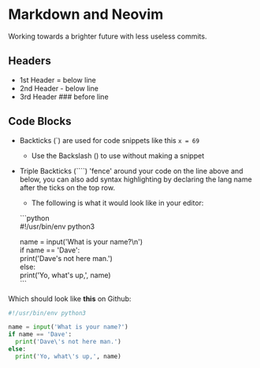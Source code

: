Markdown and Neovim  
===================  
Working towards a brighter future with less useless commits.  

Headers  
-------  

* 1st Header  =  below line  
* 2nd Header  -  below line   
* 3rd Header ### before line   

Code Blocks
-----------

- Backticks (\`) are used for code snippets like this `x = 69`    
    - Use the Backslash (\) to use without making a snippet  

- Triple Backticks (````) 'fence' around your code on the line above and below, you can also add syntax highlighting by declaring the lang name after the ticks on the top row.   
    - The following is what it would look like in your editor:


  \`\`\`python  
  #!/usr/bin/env python3  

  name = input('What is your name?\n')  
  if name == 'Dave':  
      print('Dave\'s not here man.')  
  else:  
      print('Yo, what\'s up,', name)  
  \`\`\`  


Which should look like **this** on Github:


```python
#!/usr/bin/env python3

name = input('What is your name?')  
if name == 'Dave':
  print('Dave\'s not here man.')
else:
  print('Yo, what\'s up,', name)
```

